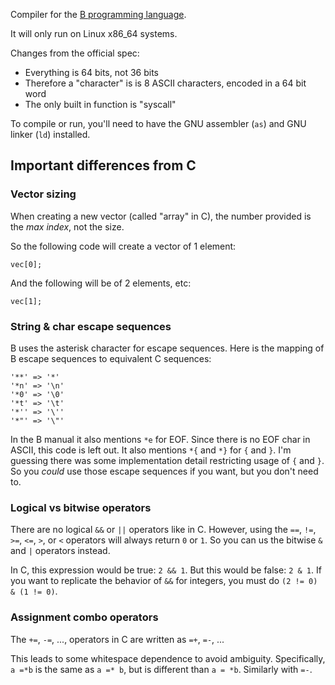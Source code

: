 Compiler for the [B programming language](https://www.bell-labs.com/usr/dmr/www/bintro.html).

It will only run on Linux x86_64 systems.

Changes from the official spec:
- Everything is 64 bits, not 36 bits
- Therefore a "character" is is 8 ASCII characters, encoded in a 64 bit word
- The only built in function is "syscall"


To compile or run, you'll need to have the GNU assembler (`as`) and GNU linker (`ld`) installed.

## Important differences from C
### Vector sizing
When creating a new vector (called "array" in C), the number provided is the _max index_, not the size.

So the following code will create a vector of 1 element:

```
vec[0];
```

And the following will be of 2 elements, etc:

```
vec[1];
```
### String & char escape sequences
B uses the asterisk character for escape sequences. Here is the mapping of B escape sequences to equivalent C sequences:
```
'**' => '*'
'*n' => '\n'
'*0' => '\0'
'*t' => '\t'
'*'' => '\''
'*"' => '\"'
```

In the B manual it also mentions `*e` for EOF. Since there is no EOF char in ASCII, this code is left out. It also mentions `*{` and `*}` for `{` and `}`. I'm guessing there was some implementation detail restricting usage of `{` and `}`. So you _could_ use those escape sequences if you want, but you don't need to.
### Logical vs bitwise operators
There are no logical `&&` or `||` operators like in C. However, using the `==`, `!=`, `>=`, `<=`, `>`, or `<` operators will always return `0` or `1`. So you can us the bitwise `&` and `|` operators instead.

In C, this expression would be true: `2 && 1`. But this would be false: `2 & 1`. If you want to replicate the behavior of `&&` for integers, you must do `(2 != 0) & (1 != 0)`.
### Assignment combo operators
The `+=`, `-=`, ..., operators in C are written as `=+`, `=-`, ...

This leads to some whitespace dependence to avoid ambiguity. Specifically, `a =*b` is the same as `a =* b`, but is different than `a = *b`. Similarly with `=-`.
